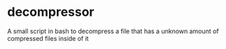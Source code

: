 # decompressor
A small script in bash to decompress a file that has a unknown amount of compressed files inside of it
